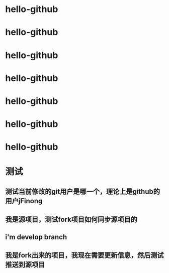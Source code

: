# hello-github
# hello-github
# hello-github
# hello-github
# hello-github
# hello-github
# hello-github

# 测试
## 测试当前修改的git用户是哪一个，理论上是github的用户jFinong
## 我是源项目，测试fork项目如何同步源项目的

## i'm develop branch
## 我是fork出来的项目，我现在需要更新信息，然后测试推送到源项目
